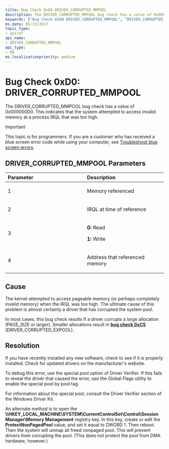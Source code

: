 ```yaml
---
title: Bug Check 0xD0 DRIVER_CORRUPTED_MMPOOL
description: The DRIVER_CORRUPTED_MMPOOL bug check has a value of 0x000000D0. This indicates that the system attempted to access invalid memory at a process IRQL that was too high.
keywords: ["Bug Check 0xD0 DRIVER_CORRUPTED_MMPOOL", "DRIVER_CORRUPTED_MMPOOL"]
ms.date: 05/23/2017
topic_type:
- apiref
api_name:
- DRIVER_CORRUPTED_MMPOOL
api_type:
- NA
ms.localizationpriority: medium
---
```


# Bug Check 0xD0: DRIVER\_CORRUPTED\_MMPOOL


The DRIVER\_CORRUPTED\_MMPOOL bug check has a value of 0x000000D0. This indicates that the system attempted to access invalid memory at a process IRQL that was too high.

> [!IMPORTANT]
> This topic is for programmers. If you are a customer who has received a blue screen error code while using your computer, see [Troubleshoot blue screen errors](https://www.windows.com/stopcode).


## DRIVER\_CORRUPTED\_MMPOOL Parameters


<table>
<colgroup>
<col width="50%" />
<col width="50%" />
</colgroup>
<thead>
<tr class="header">
<th align="left">Parameter</th>
<th align="left">Description</th>
</tr>
</thead>
<tbody>
<tr class="odd">
<td align="left"><p>1</p></td>
<td align="left"><p>Memory referenced</p></td>
</tr>
<tr class="even">
<td align="left"><p>2</p></td>
<td align="left"><p>IRQL at time of reference</p></td>
</tr>
<tr class="odd">
<td align="left"><p>3</p></td>
<td align="left"><p><strong>0:</strong> Read</p>
<p><strong>1:</strong> Write</p></td>
</tr>
<tr class="even">
<td align="left"><p>4</p></td>
<td align="left"><p>Address that referenced memory</p></td>
</tr>
</tbody>
</table>

 

## Cause

The kernel attempted to access pageable memory (or perhaps completely invalid memory) when the IRQL was too high. The ultimate cause of this problem is almost certainly a driver that has corrupted the system pool.

In most cases, this bug check results if a driver corrupts a large allocation (PAGE\_SIZE or larger). Smaller allocations result in [**bug check 0xC5**](bug-check-0xc5--driver-corrupted-expool.md) (DRIVER\_CORRUPTED\_EXPOOL).

## Resolution

If you have recently installed any new software, check to see if it is properly installed. Check for updated drivers on the manufacturer's website.

To debug this error, use the special pool option of Driver Verifier. If this fails to reveal the driver that caused the error, use the Global Flags utility to enable the special pool by pool tag.

For information about the special pool, consult the Driver Verifier section of the Windows Driver Kit.

An alternate method is to open the **\\\\HKEY\_LOCAL\_MACHINE\\SYSTEM\\CurrentControlSet\\Control\\Session Manager\\Memory Management** registry key. In this key, create or edit the **ProtectNonPagedPool** value, and set it equal to DWORD 1. Then reboot. Then the system will unmap all freed nonpaged pool. This will prevent drivers from corrupting the pool. (This does not protect the pool from DMA hardware, however.)

 

 





